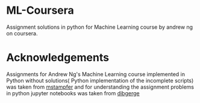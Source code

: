 # ML-Coursera

Assignment solutions in python for Machine Learning course by andrew ng on coursera.


# Acknowledgements
Assignments for Andrew Ng's Machine Learning course implemented in Python without solutions( Python implementation of the incomplete scripts) was taken from [mstampfer](https://github.com/mstampfer/Coursera-Stanford-ML-Python) and for understanding the assignment problems in python jupyter notebooks was taken from [dibgerge](https://github.com/dibgerge/ml-coursera-python-assignments) 
